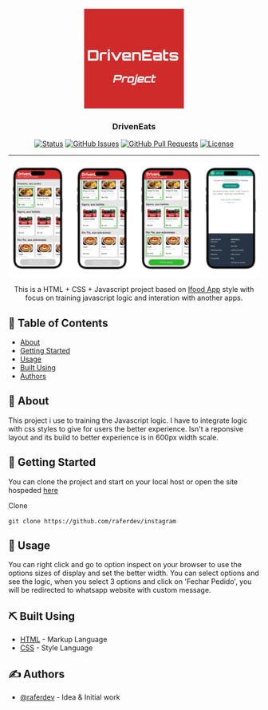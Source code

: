 <p align="center">
  <a href="https://raferdev.github.io/driveneats/">
 <img width=200px height=200px src="./redme.png" alt="Project logo"></a>
</p>

<h3 align="center">DrivenEats</h3>

<div align="center">

[![Status](https://img.shields.io/badge/status-closed-red.svg)]()
[![GitHub Issues](https://img.shields.io/github/issues/raferdev/globo.com.svg)](https://github.com//raferdev/globo.com/issues)
[![GitHub Pull Requests](https://img.shields.io/github/issues-pr/kylelobo/The-Documentation-Compendium.svg)](https://github.com/raferdev/globo.com/pulls)
[![License](https://img.shields.io/badge/license-MIT-blue.svg)](/LICENSE)

</div>

---

<img src="./readme-display.png">

<p align="center"> This is a HTML + CSS + Javascript project based on <a href="https://www.ifood.com.br/">Ifood App</a> style with focus on training javascript logic and interation with another apps.
</p>

## 📝 Table of Contents

- [About](#about)
- [Getting Started](#getting_started)
- [Usage](#usage)
- [Built Using](#built_using)
- [Authors](#authors)

## 🧐 About <a name = "about"></a>

This project i use to training the Javascript logic. I have to integrate logic with css styles to give for users the better experience. Isn't a reponsive layout and its build to better experience is in 600px width scale.

## 🏁 Getting Started <a name = "getting_started"></a>

You can clone the project and start on your local host or open the site hospeded <a href="https://raferdev.github.io/driveneats/">here</a>

Clone

 ```
 git clone https://github.com/raferdev/instagram
 ```

## 🎈 Usage <a name="usage"></a>
You can right click and go to option inspect on your browser to use the options sizes of display and set the better width. You can select options and see the logic, when you select 3 options and click on 'Fechar Pedido', you will be redirected to whatsapp website with custom message.

## ⛏️ Built Using <a name = "built_using"></a>

- [HTML](https://developer.mozilla.org/pt-BR/docs/Web/HTML) - Markup Language
- [CSS](https://developer.mozilla.org/pt-BR/docs/Web/CSS) - Style Language

## ✍️ Authors <a name = "authors"></a>

- [@raferdev](https://github.com/raferdev) - Idea & Initial work
